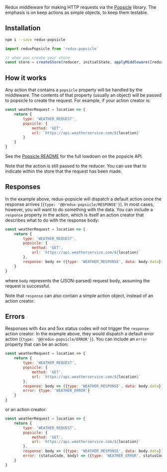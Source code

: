 Redux middleware for making HTTP requests via the [Popsicle](https://www.npmjs.com/package/popsicle) library. The emphasis is on keep actions as simple objects, to keep them testable.

## Installation

```bash
npm i --save redux-popsicle
```

```js
import reduxPopsicle from 'redux-popsicle`

// when you create your store
const store = createStore(reducer, initialState, applyMiddleware([reduxPopsicle, ...otherMiddleware))
```

## How it works

Any action that contains a `popsicle` property will be handled by the middleware. The contents of that property (usually an object) will be passed to popsicle to create the request. For example, if your action creator is:

```js
const weatherRequest = location => {
    return {
        type: 'WEATHER_REQUEST',
        popsicle: {
            method: 'GET',
            url: `https://api.weatherservice.com/${location}`
        }
    }
}
```

See the [Popsicle README](https://www.npmjs.com/package/popsicle) for the full lowdown on the popsicle API.

Note that the action is still passed to the reducer. You can use that to indicate within the store that the request has been made.

## Responses

In the example above, redux-popsicle will dispatch a default action once the response arrives (`{type: '@@redux-popsicle/RESPONSE'}`). In most cases, however, you will want to do something with the data. You can include a `response` property in the action, which is itself an action creator that describes what to do with the response body:

```js
const weatherRequest = location => {
    return {
        type: 'WEATHER_REQUEST',
        popsicle: {
            method: 'GET',
            url: `https://api.weatherservice.com/${location}`
        },
        response: body => ({type: 'WEATHER_RESPONSE', data: body.data})
    }
}
```

where `body` represents the (JSON-parsed) request body, assuming the request is successful.

Note that `response` can also contain a simple action object, instead of an action creator.

## Errors

Responses with 4xx and 5xx status codes will not trigger the `response` action creator. In the example above, they would dispatch a default error action (`{type: '@@redux-popsicle/ERROR'}`). You can include an `error` property that can be an action:

```js
const weatherRequest = location => {
    return {
        type: 'WEATHER_REQUEST',
        popsicle: {
            method: 'GET',
            url: `https://api.weatherservice.com/${location}`
        },
        response: body => ({type: 'WEATHER_RESPONSE', data: body.data}),
        error: {type: 'WEATHER_ERROR'}
    }
}
```

or an action creator:

```js
const weatherRequest = location => {
    return {
        type: 'WEATHER_REQUEST',
        popsicle: {
            method: 'GET',
            url: `https://api.weatherservice.com/${location}`
        },
        response: body => ({type: 'WEATHER_RESPONSE', data: body.data}),
        error: (statusCode, body) => ({type: 'WEATHER_ERROR', statusCode, body})
    }
}
```

